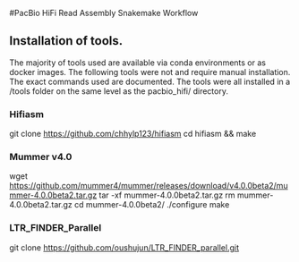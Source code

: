 #PacBio HiFi Read Assembly Snakemake Workflow



## Installation of tools.
The majority of tools used are available via conda environments or as docker images. The following tools were not and require manual installation. The exact commands used are documented. The tools were all installed in a /tools folder on the same level as the pacbio_hifi/ directory. 

### Hifiasm
git clone https://github.com/chhylp123/hifiasm
cd hifiasm && make

### Mummer v4.0
wget https://github.com/mummer4/mummer/releases/download/v4.0.0beta2/mummer-4.0.0beta2.tar.gz
tar -xf mummer-4.0.0beta2.tar.gz
rm mummer-4.0.0beta2.tar.gz
cd mummer-4.0.0beta2/
./configure
make

### LTR_FINDER_Parallel

git clone https://github.com/oushujun/LTR_FINDER_parallel.git


